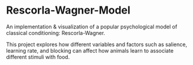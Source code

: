 # Rescorla-Wagner-Model
An implementation &amp; visualization of a popular psychological model of classical conditioning: Rescorla-Wagner.

This project explores how different variables and factors such as salience, learning rate, and blocking can affect how animals learn to associate different stimuli with food.
